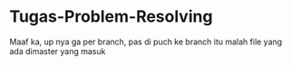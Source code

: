 # Tugas-Problem-Resolving
Maaf ka, up nya ga per branch, pas di puch ke branch itu malah file yang ada dimaster yang masuk
